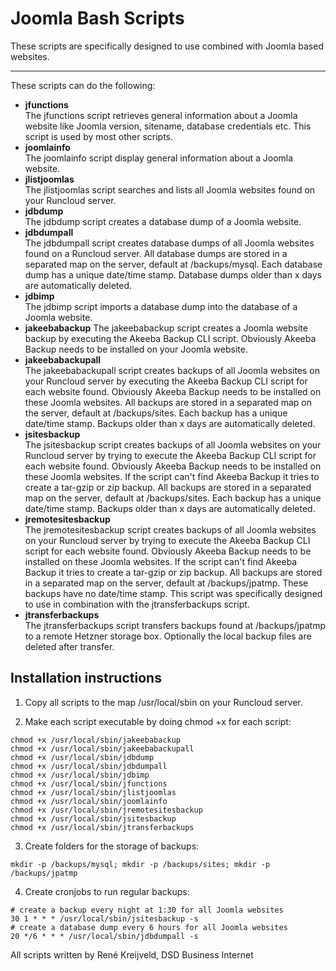 # Joomla Bash Scripts
These scripts are specifically designed to use combined with Joomla based websites.

---

These scripts can do the following:

* **jfunctions**<br/>The jfunctions script retrieves general information about a Joomla website like Joomla version, sitename, database credentials etc. This script is used by most other scripts.
* **joomlainfo**<br/>The joomlainfo script display general information about a Joomla website.
* **jlistjoomlas**<br/>The jlistjoomlas script searches and lists all Joomla websites found on your Runcloud server.
* **jdbdump**<br/>The jdbdump script creates a database dump of a Joomla website.
* **jdbdumpall**<br/>The jdbdumpall script creates database dumps of all Joomla websites found on a Runcloud server. All database dumps are stored in a separated map on the server, default at /backups/mysql. Each database dump has a unique date/time stamp. Database dumps older than x days are automatically deleted.
* **jdbimp**<br/>The jdbimp script imports a database dump into the database of a Joomla website.
* **jakeebabackup** The jakeebabackup script creates a Joomla website backup by executing the Akeeba Backup CLI script. Obviously Akeeba Backup needs to be installed on your Joomla website.
* **jakeebabackupall**<br/>The jakeebabackupall script creates backups of all Joomla websites on your Runcloud server by executing the Akeeba Backup CLI script for each website found. Obviously Akeeba Backup needs to be installed on these Joomla websites. All backups are stored in a separated map on the server, default at /backups/sites. Each backup has a unique date/time stamp. Backups older than x days are automatically deleted.
* **jsitesbackup**<br/>The jsitesbackup script creates backups of all Joomla websites on your Runcloud server by trying to execute the Akeeba Backup CLI script for each website found. Obviously Akeeba Backup needs to be installed on these Joomla websites. If the script can't find Akeeba Backup it tries to create a tar-gzip or zip backup. All backups are stored in a separated map on the server, default at /backups/sites. Each backup has a unique date/time stamp. Backups older than x days are automatically deleted.
* **jremotesitesbackup**<br/>The jremotesitesbackup script creates backups of all Joomla websites on your Runcloud server by trying to execute the Akeeba Backup CLI script for each website found. Obviously Akeeba Backup needs to be installed on these Joomla websites. If the script can't find Akeeba Backup it tries to create a tar-gzip or zip backup. All backups are stored in a separated map on the server, default at /backups/jpatmp. These backups have no date/time stamp. This script was specifically designed to use in combination with the jtransferbackups script.
* **jtransferbackups**<br/>The jtransferbackups script transfers backups found at /backups/jpatmp to a remote Hetzner storage box. Optionally the local backup files are deleted after transfer.

## Installation instructions
1. Copy all scripts to the map /usr/local/sbin on your Runcloud server.

2. Make each script executable by doing chmod +x for each script:
```
chmod +x /usr/local/sbin/jakeebabackup
chmod +x /usr/local/sbin/jakeebabackupall
chmod +x /usr/local/sbin/jdbdump
chmod +x /usr/local/sbin/jdbdumpall
chmod +x /usr/local/sbin/jdbimp
chmod +x /usr/local/sbin/jfunctions
chmod +x /usr/local/sbin/jlistjoomlas
chmod +x /usr/local/sbin/joomlainfo
chmod +x /usr/local/sbin/jremotesitesbackup
chmod +x /usr/local/sbin/jsitesbackup
chmod +x /usr/local/sbin/jtransferbackups
```


3. Create folders for the storage of backups:
```
mkdir -p /backups/mysql; mkdir -p /backups/sites; mkdir -p /backups/jpatmp
```

4. Create cronjobs to run regular backups:
```
# create a backup every night at 1:30 for all Joomla websites
30 1 * * * /usr/local/sbin/jsitesbackup -s
# create a database dump every 6 hours for all Joomla websites
20 */6 * * * /usr/local/sbin/jdbdumpall -s
```

All scripts written by René Kreijveld, DSD Business Internet